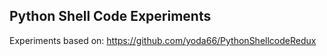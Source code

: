 ## Python Shell Code Experiments
Experiments based on: https://github.com/yoda66/PythonShellcodeRedux
